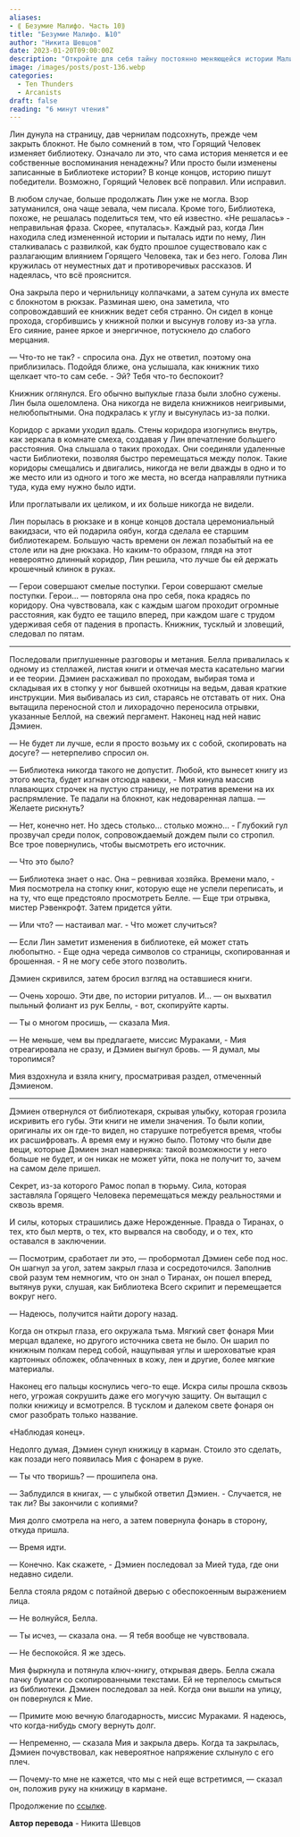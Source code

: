 ```yaml
---
aliases: 
- ⟪ Безумие Малифо. Часть 10⟫
title: "Безумие Малифо. №10"
author: "Никита Шевцов"
date: 2023-01-20T09:00:00Z
description: "Откройте для себя тайну постоянно меняющейся истории Малифо в этой захватывающей истории о стремлении Лин раскрыть правду о влиянии Burning Man на библиотеку. Найдет ли она ясность или потеряется в противоречивых рассказах и искаженных воспоминаниях? Прочтите сейчас, чтобы узнать."
image: /images/posts/post-136.webp
categories: 
  - Ten Thunders
  - Arcanists
draft: false
reading: "6 минут чтения"
---
```


Лин дунула на страницу, дав чернилам подсохнуть, прежде чем закрыть блокнот. Не было сомнений в том, что Горящий Человек изменяет библиотеку. Означало ли это, что сама история меняется и ее собственные воспоминания ненадежны? Или просто были изменены записанные в Библиотеке истории? В конце концов, историю пишут победители. Возможно, Горящий Человек всё поправил. Или исправил.

В любом случае, больше продолжать Лин уже не могла. Взор затуманился, она чаще зевала, чем писала. Кроме того, Библиотека, похоже, не решалась поделиться тем, что ей известно. «Не решалась» - неправильная фраза. Скорее, «путалась». Каждый раз, когда Лин находила след измененной истории и пыталась идти по нему, Лин сталкивалась с развилкой, как будто прошлое существовало как с разлагающим влиянием Горящего Человека, так и без него. Голова Лин кружилась от неуместных дат и противоречивых рассказов. И надеялась, что всё прояснится.

Она закрыла перо и чернильницу колпачками, а затем сунула их вместе с блокнотом в рюкзак. Разминая шею, она заметила, что сопровождавший ее книжник ведет себя странно. Он сидел в конце прохода, сгорбившись у книжной полки и высунув голову из-за угла. Его сияние, ранее яркое и энергичное, потускнело до слабого мерцания.

— Что-то не так? - спросила она. Дух не ответил, поэтому она приблизилась. Подойдя ближе, она услышала, как книжник тихо щелкает что-то сам себе. - Эй? Тебя что-то беспокоит?

Книжник оглянулся. Его обычно выпуклые глаза были злобно сужены. Лин была ошеломлена. Она никогда не видела книжников неигривыми, нелюбопытными. Она подкралась к углу и высунулась из-за полки.

Коридор с арками уходил вдаль. Стены коридора изогнулись внутрь, как зеркала в комнате смеха, создавая у Лин впечатление большего расстояния. Она слышала о таких проходах. Они соединяли удаленные части Библиотеки, позволяя быстро перемещаться между полок. Такие коридоры смещались и двигались, никогда не вели дважды в одно и то же место или из одного и того же места, но всегда направляли путника туда, куда ему нужно было идти.

Или проглатывали их целиком, и их больше никогда не видели.

Лин порылась в рюкзаке и в конце концов достала церемониальный вакидзаси, что ей подарила оябун, когда сделала ее старшим библиотекарем. Большую часть времени он лежал позабытый на ее столе или на дне рюкзака. Но каким-то образом, глядя на этот невероятно длинный коридор, Лин решила, что лучше бы ей держать крошечный клинок в руках.

— Герои совершают смелые поступки. Герои совершают смелые поступки. Герои… — повторяла она про себя, пока крадясь по коридору. Она чувствовала, как с каждым шагом проходит огромные расстояния, как будто ее тащило вперед, при каждом шаге с трудом удерживая себя от падения в пропасть. Книжник, тусклый и зловещий, следовал по пятам.

----

Последовали приглушенные разговоры и метания. Белла привалилась к одному из стеллажей, листая книги и отмечая места касательно магии и ее теории. Дэмиен расхаживал по проходам, выбирая тома и складывая их в стопку у ног бывшей охотницы на ведьм, давая краткие инструкции. Мия выбивалась из сил, стараясь не отставать от них. Она вытащила переносной стол и лихорадочно переносила отрывки, указанные Беллой, на свежий пергамент. Наконец над ней навис Дэмиен.

— Не будет ли лучше, если я просто возьму их с собой, скопировать на досуге? — нетерпеливо спросил он.

— Библиотека никогда такого не допустит. Любой, кто вынесет книгу из этого места, будет изгнан отсюда навеки, - Мия кинула массив плавающих строчек на пустую страницу, не потратив времени на их распрямление. Те падали на блокнот, как недоваренная лапша. — Желаете рискнуть?

— Нет, конечно нет. Но здесь столько… столько можно… - Глубокий гул прозвучал среди полок, сопровождаемый дождем пыли со стропил. Все трое повернулись, чтобы высмотреть его источник.

— Что это было?

— Библиотека знает о нас. Она – ревнивая хозяйка. Времени мало, - Мия посмотрела на стопку книг, которую еще не успели переписать, и на ту, что еще предстояло просмотреть Белле. — Еще три отрывка, мистер Рэвенкрофт. Затем придется уйти.

— Или что? — настаивал маг. - Что может случиться?

— Если Лин заметит изменения в библиотеке, ей может стать любопытно. - Еще одна череда символов со страницы, скопированная и брошенная. - Я не могу себе этого позволить.

Дэмиен скривился, затем бросил взгляд на оставшиеся книги.

— Очень хорошо. Эти две, по истории ритуалов. И… — он выхватил пыльный фолиант из рук Беллы, - вот, скопируйте карты.

— Ты о многом просишь, — сказала Мия.

— Не меньше, чем вы предлагаете, миссис Мураками, - Мия отреагировала не сразу, и Дэмиен выгнул бровь. — Я думал, мы торопимся?

Мия вздохнула и взяла книгу, просматривая раздел, отмеченный Дэмиеном.

----

Дэмиен отвернулся от библиотекаря, скрывая улыбку, которая грозила искривить его губы. Эти книги не имели значения. То были копии, оригиналы их он где-то видел, но старушке потребуется время, чтобы их расшифровать. А время ему и нужно было. Потому что были две вещи, которые Дэмиен знал наверняка: такой возможности у него больше не будет, и он никак не может уйти, пока не получит то, зачем на самом деле пришел.

Секрет, из-за которого Рамос попал в тюрьму. Сила, которая заставляла Горящего Человека перемещаться между реальностями и сквозь время.

И силы, которых страшились даже Нерожденные. Правда о Тиранах, о тех, кто был мертв, о тех, кто вырвался на свободу, и о тех, кто оставался в заключении.

— Посмотрим, сработает ли это, — пробормотал Дэмиен себе под нос. Он шагнул за угол, затем закрыл глаза и сосредоточился. Заполнив свой разум тем немногим, что он знал о Тиранах, он пошел вперед, вытянув руки, слушая, как Библиотека Всего скрипит и перемещается вокруг него.

— Надеюсь, получится найти дорогу назад.

Когда он открыл глаза, его окружала тьма. Мягкий свет фонаря Мии мерцал вдалеке, но другого источника света не было. Он шарил по книжным полкам перед собой, нащупывая углы и шероховатые края картонных обложек, облаченных в кожу, лен и другие, более мягкие материалы.

Наконец его пальцы коснулись чего-то еще. Искра силы прошла сквозь него, угрожая сокрушить даже его могучую защиту. Он вытащил с полки книжицу и всмотрелся. В тусклом и далеком свете фонаря он смог разобрать только название.

«Наблюдая конец».

Недолго думая, Дэмиен сунул книжицу в карман. Стоило это сделать, как позади него появилась Мия с фонарем в руке.

— Ты что творишь? — прошипела она.

— Заблудился в книгах, — с улыбкой ответил Дэмиен. - Случается, не так ли? Вы закончили с копиями?

Мия долго смотрела на него, а затем повернула фонарь в сторону, откуда пришла.

— Время идти.

— Конечно. Как скажете, - Дэмиен последовал за Мией туда, где они недавно сидели.

Белла стояла рядом с потайной дверью с обеспокоенным выражением лица.

— Не волнуйся, Белла.

— Ты исчез, — сказала она. — Я тебя вообще не чувствовала.

— Не беспокойся. Я же здесь.

Мия фыркнула и потянула ключ-книгу, открывая дверь. Белла сжала пачку бумаги со скопированными текстами. Ей не терпелось смыться из библиотеки. Дэмиен последовал за ней. Когда они вышли на улицу, он повернулся к Мие.

— Примите мою вечную благодарность, миссис Мураками. Я надеюсь, что когда-нибудь смогу вернуть долг.

— Непременно, — сказала Мия и закрыла дверь. Когда та закрылась, Дэмиен почувствовал, как невероятное напряжение схлынуло с его плеч.

— Почему-то мне не кажется, что мы с ней еще встретимся, — сказал он, положив руку на книжицу в кармане.


Продолжение по [ссылке](http://malifaux.vercel.app/posts/post-146).


**Автор перевода** - Никита Шевцов

